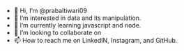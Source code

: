 - 👋 Hi, I’m @prabaltiwari09
- 👀 I’m interested in data and its manipulation.
- 🌱 I’m currently learning javascript and node.
- 💞️ I’m looking to collaborate on 
- 📫 How to reach me on LinkedIN, Instagram, and GitHub.

<!---
prabaltiwari09/prabaltiwari09 is a ✨ special ✨ repository because its `README.md` (this file) appears on your GitHub profile.
You can click the Preview link to take a look at your changes.
--->
